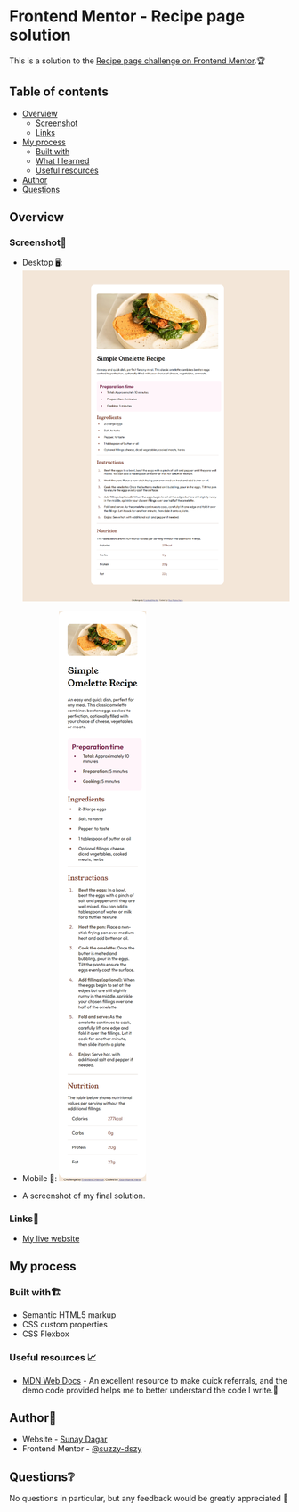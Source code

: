# Frontend Mentor - Recipe page solution

This is a solution to the [Recipe page challenge on Frontend Mentor](https://www.frontendmentor.io/challenges/recipe-page-KiTsR8QQKm).🏆

## Table of contents

- [Overview](#overview)
  - [Screenshot](#screenshot)
  - [Links](#links)
- [My process](#my-process)
  - [Built with](#built-with)
  - [What I learned](#what-i-learned)
  - [Useful resources](#useful-resources)
- [Author](#author)
- [Questions](#Questions)

## Overview

### Screenshot📸
- Desktop 🖥️:
![](./assets/images/Thumbnail-Desktop.png)

- Mobile 📱: 
![](./assets/images/Thumbnail-Mobile.png)

- A screenshot of my final solution.

### Links🔗

- [My live website](https://suzzy-dszy.github.io/Social-Links-Profile/)

## My process

### Built with🏗️

- Semantic HTML5 markup
- CSS custom properties
- CSS Flexbox

### Useful resources 📈

- [MDN Web Docs](https://developer.mozilla.org/en-US/) - An excellent resource to make quick referrals, and the demo code provided helps me to better understand the code I write.🚀

## Author📖

- Website - [Sunay Dagar](https://suzzy-dszy.github.io/Social-Links-Profile/)
- Frontend Mentor - [@suzzy-dszy](https://www.frontendmentor.io/profile/suzzy-dszy)

## Questions❔

No questions in particular, but any feedback would be greatly appreciated 💯
